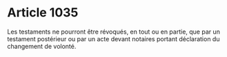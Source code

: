 # Article 1035

Les testaments ne pourront être révoqués, en tout ou en partie, que par un testament postérieur ou par un acte devant notaires portant déclaration du changement de volonté.
